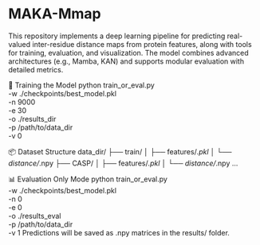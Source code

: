 # MAKA-Mmap
This repository implements a deep learning pipeline for predicting real-valued inter-residue distance maps from protein features, along with tools for training, evaluation, and visualization. The model combines advanced architectures (e.g., Mamba, KAN) and supports modular evaluation with detailed metrics.

🚀 Training the Model
python train_or_eval.py \
  -w ./checkpoints/best_model.pkl \
  -n 9000 \
  -e 30 \
  -o ./results_dir \
  -p /path/to/data_dir \
  -v 0

📦 Dataset Structure
data_dir/
├── train/
│   ├── features/*.pkl
│   └── distance/*.npy
├── CASP/
│   ├── features/*.pkl
│   └── distance/*.npy
...

📊 Evaluation Only Mode
python train_or_eval.py \
  -w ./checkpoints/best_model.pkl \
  -n 0 \
  -e 0 \
  -o ./results_eval \
  -p /path/to/data_dir \
  -v 1
Predictions will be saved as .npy matrices in the results/ folder.
